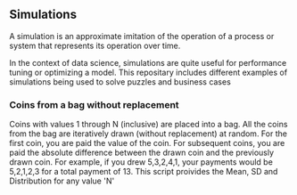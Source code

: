## Simulations
A simulation is an approximate imitation of the operation of a process or system that represents its operation over time.

In the context of data science, simulations are quite useful for performance tuning or optimizing a model.
This repositary includes different examples of simulations being used to solve puzzles and business cases

### Coins from a bag without replacement

Coins with values 1 through N (inclusive) are placed into a bag. All the coins from the bag are iteratively drawn (without replacement) at random. For the first coin, you are paid the value of the coin. For subsequent coins, you are paid the absolute difference between the drawn coin and the previously drawn coin. For example, if you drew 5,3,2,4,1, your payments would be 5,2,1,2,3 for a total payment of 13.
This script proivides the Mean, SD and Distribution for any value 'N'
